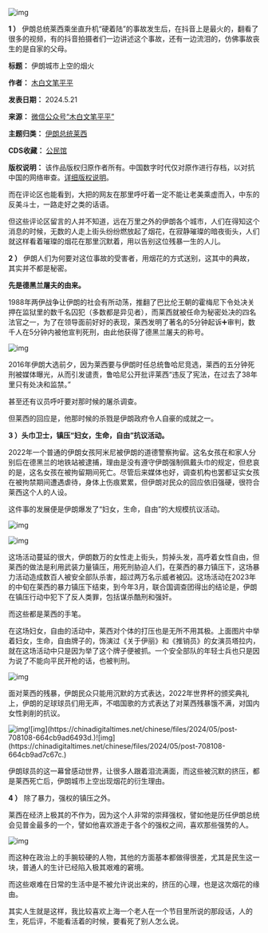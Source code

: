 ![img](https://chinadigitaltimes.net/chinese/files/2024/05/post-708108-664cb9acb71c8.)


**1 ）** 伊朗总统莱西乘坐直升机“硬着陆”的事故发生后，在抖音上是最火的，翻看了很多的视频，有的抖音拍摄者们一边讲述这个事故，还有一边流泪的，仿佛事故丧生的是自家的父母。




**标题：** 伊朗城市上空的烟火  

**作者：** [木白文笔平平](https://chinadigitaltimes.net/space/木白文笔平平)  

**发表日期：** 2024.5.21  

**来源：** [微信公众号“木白文笔平平”](https://web.archive.org/web/20240521150946/https://mp.weixin.qq.com/s/54h0rhrPuWQqcCrte9-7hg)  

**主题归类：** [伊朗总统莱西](https://chinadigitaltimes.net/space/伊朗总统莱西)  

**CDS收藏：** [公民馆](https://chinadigitaltimes.net/space/%E5%85%AC%E6%B0%91%E9%A6%86)  

**版权说明：** 该作品版权归原作者所有。中国数字时代仅对原作进行存档，以对抗中国的网络审查。[详细版权说明](https://chinadigitaltimes.net/chinese/copyright)。


而在评论区也能看到，大把的网友在那里呼吁着一定不能让老美乘虚而入，中东的反美斗士，一路走好之类的话语。


但这些评论区留言的人并不知道，远在万里之外的伊朗各个城市，人们在得知这个消息的时候，无数的人走上街头纷纷燃放起了烟花，在寂静璀璨的暗夜街头，人们就这样看着璀璨的烟花在那里沉默着，用以告别这位残暴一生的人儿。


**2 ）** 伊朗人们为何要对这位事故的受害者，用烟花的方式送别，这其中的典故，其实并不都是秘密。


**先是德黑兰屠夫的由来。** 


1988年两伊战争让伊朗的社会有所动荡，推翻了巴比伦王朝的霍梅尼下令处决关押在监狱里的数千名囚犯（多数都是异见者），而莱西就被任命为秘密处决的四名法官之一，为了在领导面前好好的表现，莱西发明了著名的5分钟起诉➕审判，数千人在5分钟内被他宣判死刑，由此他获得了德黑兰屠夫的称号。‍‍‍


![img](https://chinadigitaltimes.net/chinese/files/2024/05/post-708108-664cb9acd8068.)


2016年伊朗大选前夕，因为莱西要与伊朗时任总统鲁哈尼竞选，莱西的五分钟死刑被媒体曝光，从而引发谴责，鲁哈尼公开批评莱西“违反了宪法，在过去了38年里只有处决和监禁。”‍‍‍‍‍‍‍‍‍‍‍‍


甚至还有议员呼吁要对那时候的屠杀调查。‍‍


但莱西的回应是，他那时候的杀戮是伊朗政府令人自豪的成就之一。‍‍


**3 ）头巾卫士，镇压“妇女，生命，自由”抗议活动。** ‍‍‍‍‍‍


2022年一个普通的伊朗女孩阿米尼被伊朗的道德警察拘留。这名女孩在和家人分别后在德黑兰的地铁站被逮捕，理由是没有遵守伊朗强制佩戴头巾的规定，但悲哀的是，这名女孩在被拘留期间死亡。尽管后来媒体也好，调查机构也罢都证实女孩在被拘禁期间遭遇虐待，身体上伤痕累累，但伊朗对民众的回应依旧强硬，很符合莱西这个人的人设。‍‍‍‍‍‍‍‍‍‍‍‍‍‍‍‍


这件事的发展便是伊朗爆发了“妇女，生命，自由”的大规模抗议活动。


![img](https://chinadigitaltimes.net/chinese/files/2024/05/post-708108-664cb9ad01ffe.)  

![img](https://chinadigitaltimes.net/chinese/files/2024/05/post-708108-664cb9ad1ae51.)


这场活动蔓延的很大，伊朗数万的女性走上街头，剪掉头发，高呼着女性自由，但莱西的做法是利用武装力量镇压，用死刑胁迫人们，在莱西的暴力镇压下，这场暴力活动造成数百人被安全部队杀害，超过两万名示威者被囚。这场活动在2023年的中旬在莱西的暴力镇压下结束，到今年3月，联合国调查团得出的结论是，伊朗在镇压行动中犯下了反人类罪，包括谋杀酷刑和强奸。‍‍‍‍


而这些都是莱西的手笔。


在这场妇女，自由的活动中，莱西对个体的打压也是无所不用其极。上面图片中举着妇女，生命，自由牌子的，饰演过《关于伊丽》和《推销员》的女演员塔拉内，就在这场活动中只是因为举了这个牌子便被抓。一个安全部队的年轻士兵也只是因为说了不能向平民开枪的话，也被判刑。‍‍‍‍‍‍‍‍


![img](https://chinadigitaltimes.net/chinese/files/2024/05/post-708108-664cb9ad3179c.)


面对莱西的残暴，伊朗民众只能用沉默的方式表达，2022年世界杯的颁奖典礼上，伊朗的足球球员们用无声，不唱国歌的方式表达了对莱西残暴饿不满，对国内女性剥削的抗议。‍‍‍‍‍‍


![img](https://chinadigitaltimes.net/chinese/files/2024/05/post-708108-664cb9ad4d49e.)![img](https://chinadigitaltimes.net/chinese/files/2024/05/post-708108-664cb9ad6493d.)![img](https://chinadigitaltimes.net/chinese/files/2024/05/post-708108-664cb9ad7c67c.)


伊朗球员的这一幕曾感动世界，让很多人跟着泪流满面，而这些被沉默的挤压，都是莱西死亡后，伊朗城市上空出现烟花的衍生理由。‍‍‍‍‍‍‍‍‍‍‍‍‍‍‍


**4 ）** 除了暴力，强权的镇压之外。‍‍‍‍‍‍‍‍‍


莱西在经济上极其的不作为，因为这个人非常的崇拜强权，譬如他是历任伊朗总统会见普金最多的一个，譬如他喜欢游走于各个的强权之间，喜欢那些强势的人。‍‍‍


![img](https://chinadigitaltimes.net/chinese/files/2024/05/post-708108-664cb9ad96827.)


而这种在政治上的手腕较硬的人物，其他的方面基本都做得很差，尤其是民生这一块，普通人的生计已经陷入极其艰难的窘境。


而这些艰难在日常的生活中是不被允许说出来的，挤压的心理，也是这次烟花的缘由。‍‍‍‍‍‍‍‍‍‍‍‍‍‍‍‍‍‍‍‍‍‍‍


其实人生就是这样，我比较喜欢上海一个老人在一个节目里所说的那段话，人的生，死后评，不能看活着的时候，要看死了别人怎么说。

